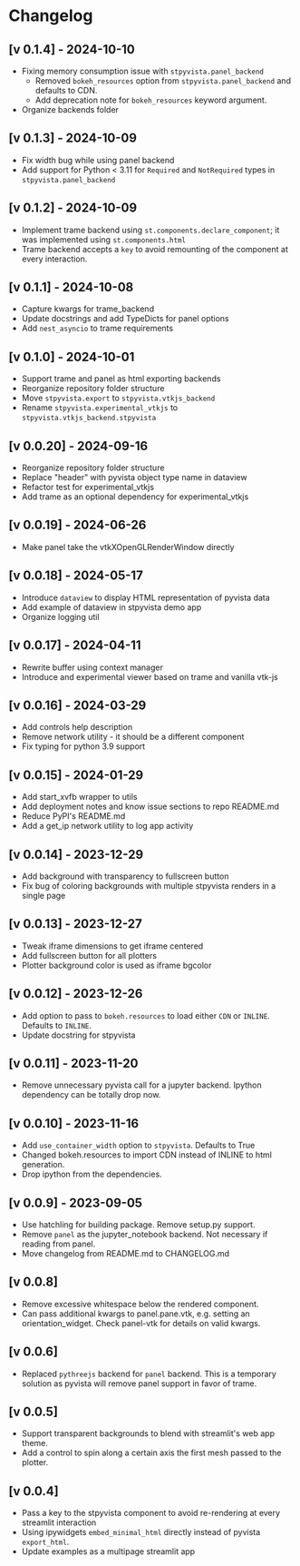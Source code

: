 # Changelog

## [v 0.1.4] - 2024-10-10
- Fixing memory consumption issue with `stpyvista.panel_backend`
    - Removed `bokeh_resources` option from `stpyvista.panel_backend` and defaults to CDN.
    - Add deprecation note for `bokeh_resources` keyword argument.
- Organize backends folder

## [v 0.1.3] - 2024-10-09
- Fix width bug while using panel backend 
- Add support for Python < 3.11 for `Required` and `NotRequired` types in `stpyvista.panel_backend`

## [v 0.1.2] - 2024-10-09
- Implement trame backend using `st.components.declare_component`; it was implemented using `st.components.html`
- Trame backend accepts a `key` to avoid remounting of the component at every interaction.

## [v 0.1.1] - 2024-10-08
- Capture kwargs for trame_backend
- Update docstrings and add TypeDicts for panel options
- Add `nest_asyncio` to trame requirements

## [v 0.1.0] - 2024-10-01
- Support trame and panel as html exporting backends
- Reorganize repository folder structure
- Move `stpyvista.export` to `stpyvista.vtkjs_backend`
- Rename `stpyvista.experimental_vtkjs` to `stpyvista.vtkjs_backend.stpyvista`

## [v 0.0.20] - 2024-09-16
- Reorganize repository folder structure
- Replace "header" with pyvista object type name in dataview
- Refactor test for experimental_vtkjs
- Add trame as an optional dependency for experimental_vtkjs

## [v 0.0.19] - 2024-06-26
- Make panel take the vtkXOpenGLRenderWindow directly

## [v 0.0.18] - 2024-05-17
- Introduce `dataview` to display HTML representation of pyvista data
- Add example of dataview in stpyvista demo app
- Organize logging util 

## [v 0.0.17] - 2024-04-11
- Rewrite buffer using context manager 
- Introduce and experimental viewer based on trame and vanilla vtk-js

## [v 0.0.16] - 2024-03-29
- Add controls help description 
- Remove network utility - it should be a different component
- Fix typing for python 3.9 support

## [v 0.0.15] - 2024-01-29
- Add start_xvfb wrapper to utils
- Add deployment notes and know issue sections to repo README.md
- Reduce PyPI's README.md
- Add a get_ip network utility to log app activity

## [v 0.0.14] - 2023-12-29
- Add background with transparency to fullscreen button
- Fix bug of coloring backgrounds with multiple stpyvista renders in a single page

## [v 0.0.13] - 2023-12-27
- Tweak iframe dimensions to get iframe centered
- Add fullscreen button for all plotters
- Plotter background color is used as iframe bgcolor

## [v 0.0.12] - 2023-12-26
- Add option to pass to `bokeh.resources` to load either `CDN` or `INLINE`. Defaults to `INLINE`.
- Update docstring for stpyvista

## [v 0.0.11] - 2023-11-20
- Remove unnecessary pyvista call for a jupyter backend. Ipython dependency can be totally drop now.

## [v 0.0.10] - 2023-11-16
- Add `use_container_width` option to `stpyvista`. Defaults to True 
- Changed bokeh.resources to import CDN instead of INLINE to html generation.
- Drop ipython from the dependencies. 

## [v 0.0.9] - 2023-09-05

- Use hatchling for building package. Remove setup.py support.
- Remove `panel` as the jupyter_notebook backend. Not necessary if reading from panel.
- Move changelog from README.md to CHANGELOG.md 

## [v 0.0.8]

- Remove excessive whitespace below the rendered component.
- Can pass additional kwargs to panel.pane.vtk, e.g. setting an orientation_widget. Check panel-vtk for details on valid kwargs.
    
## [v 0.0.6]

- Replaced `pythreejs` backend for `panel` backend. This is a temporary solution as pyvista will remove panel support in favor of trame.

## [v 0.0.5]

- Support transparent backgrounds to blend with streamlit's web app theme.
- Add a control to spin along a certain axis the first mesh passed to the plotter.

## [v 0.0.4]

- Pass a key to the stpyvista component to avoid re-rendering at every streamlit interaction
- Using ipywidgets `embed_minimal_html` directly instead of pyvista `export_html`. 
- Update examples as a multipage streamlit app